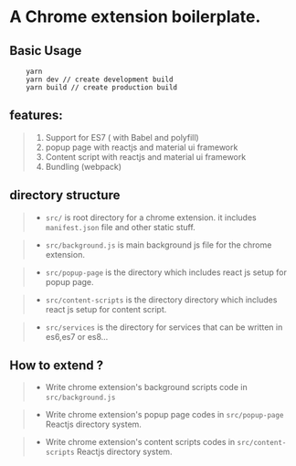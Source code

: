 # A Chrome extension boilerplate.

## Basic Usage

```
    yarn
    yarn dev // create development build
    yarn build // create production build
```

## features:

> 1. Support for ES7 ( with Babel and polyfill)
> 2. popup page with reactjs and material ui framework
> 3. Content script with reactjs and material ui framework
> 4. Bundling (webpack)

## directory structure

> - `src/` is root directory for a chrome extension. it includes `manifest.json` file and other static stuff.

> - `src/background.js` is main background js file for the chrome extension.

> - `src/popup-page` is the directory which includes react js setup for popup page.

> - `src/content-scripts` is the directory directory which includes react js setup for content script.

> - `src/services` is the directory for services that can be written in es6,es7 or es8...

## How to extend ?

> - Write chrome extension's background scripts code in `src/background.js`

> - Write chrome extension's popup page codes in `src/popup-page` Reactjs directory system.

> - Write chrome extension's content scripts codes in `src/content-scripts` Reactjs directory system.
